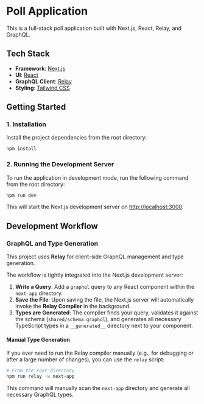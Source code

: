 # Poll Application

This is a full-stack poll application built with Next.js, React, Relay, and GraphQL.

## Tech Stack

- **Framework**: [Next.js](https://nextjs.org/)
- **UI**: [React](https://react.dev/)
- **GraphQL Client**: [Relay](https://relay.dev/)
- **Styling**: [Tailwind CSS](https://tailwindcss.com/)

## Getting Started

### 1. Installation

Install the project dependencies from the root directory:

```bash
npm install
```

### 2. Running the Development Server

To run the application in development mode, run the following command from the root directory:

```bash
npm run dev
```

This will start the Next.js development server on [http://localhost:3000](http://localhost:3000).

## Development Workflow

### GraphQL and Type Generation

This project uses **Relay** for client-side GraphQL management and type generation.

The workflow is tightly integrated into the Next.js development server:

1.  **Write a Query**: Add a `graphql` query to any React component within the `next-app` directory.
2.  **Save the File**: Upon saving the file, the Next.js server will automatically invoke the **Relay Compiler** in the background.
3.  **Types are Generated**: The compiler finds your query, validates it against the schema (`shared/schema.graphql`), and generates all necessary TypeScript types in a `__generated__` directory next to your component.

#### Manual Type Generation

If you ever need to run the Relay compiler manually (e.g., for debugging or after a large number of changes), you can use the `relay` script:

```bash
# From the root directory
npm run relay -w next-app
```

This command will manually scan the `next-app` directory and generate all necessary GraphQL types.